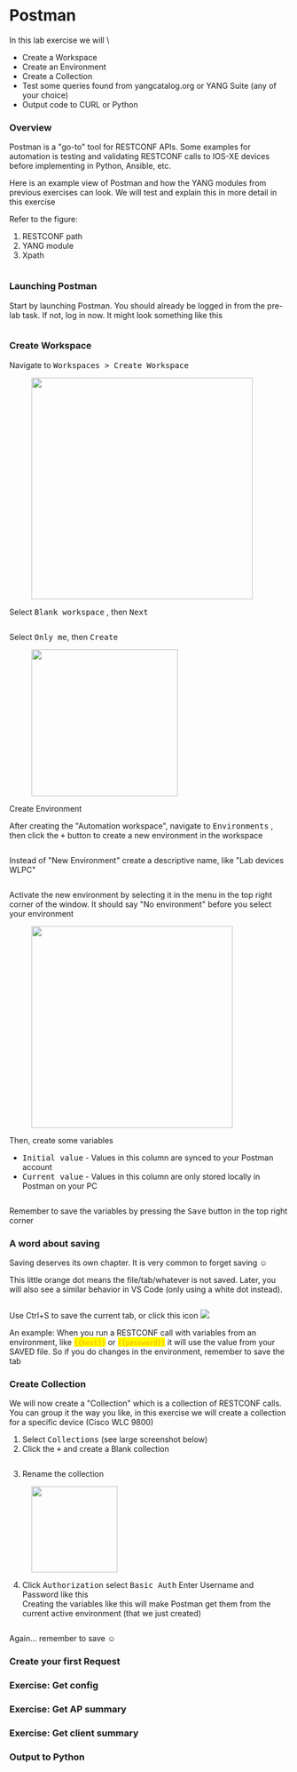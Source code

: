 # Postman

In this lab exercise we will\


* Create a Workspace
* Create an Environment
* Create a Collection
* Test some queries found from yangcatalog.org or YANG Suite (any of your choice)
* Output code to CURL or Python

### Overview

Postman is a "go-to" tool for RESTCONF APIs. Some examples for automation is testing and validating RESTCONF calls to IOS-XE devices before implementing in Python, Ansible, etc.

Here is an example view of Postman and how the YANG modules from previous exercises can look. We will test and explain this in more detail in this exercise

Refer to the figure:

1. RESTCONF path
2. YANG module
3. Xpath

<div data-full-width="true"><figure><img src="../.gitbook/assets/image (7).png" alt=""><figcaption></figcaption></figure></div>

### Launching Postman

Start by launching Postman. You should already be logged in from the pre-lab task. If not, log in now. It might look something like this

<div data-full-width="true"><figure><img src="../.gitbook/assets/image (8).png" alt=""><figcaption></figcaption></figure></div>

### Create Workspace

Navigate to <kbd>Workspaces > Create Workspace</kbd>

<figure><img src="../.gitbook/assets/image (9).png" alt="" width="399"><figcaption></figcaption></figure>

Select <kbd>Blank workspace</kbd> , then <kbd>Next</kbd>&#x20;

<p align="center"> <img src="../.gitbook/assets/image (10).png" alt=""></p>

Select <kbd>Only me</kbd>, then <kbd>Create</kbd>

<figure><img src="../.gitbook/assets/image (11).png" alt="" width="264"><figcaption></figcaption></figure>

&#x20;Create Environment

After creating the "Automation workspace", navigate to <kbd>Environments</kbd> , then click the <kbd>+</kbd> button to create a new environment in the workspace

<figure><img src="../.gitbook/assets/image (12).png" alt=""><figcaption></figcaption></figure>

Instead of "New Environment" create a descriptive name, like "Lab devices WLPC"

<figure><img src="../.gitbook/assets/image (13).png" alt=""><figcaption></figcaption></figure>

Activate the new environment by selecting it in the menu in the top right corner of the window. It should say "No environment" before you select your environment

<figure><img src="../.gitbook/assets/image (15).png" alt="" width="363"><figcaption></figcaption></figure>

Then, create some variables

* <kbd>Initial value</kbd> - Values in this column are synced to your Postman account
* <kbd>Current value</kbd> - Values in this column are only stored locally in Postman on your PC

<figure><img src="../.gitbook/assets/image (16).png" alt=""><figcaption></figcaption></figure>

Remember to save the variables by pressing the <kbd>Save</kbd> button in the top right corner

### A word about saving

Saving deserves its own chapter. It is very common to forget saving :relaxed:

This little orange dot means the file/tab/whatever is not saved. Later, you will also see a similar behavior in VS Code (only using a white dot instead).

<figure><img src="../.gitbook/assets/image (17).png" alt=""><figcaption></figcaption></figure>

Use Ctrl+S to save the current tab, or click this icon ![](<../.gitbook/assets/image (18).png>)

An example: When you run a RESTCONF call with variables from an environment, like <mark style="color:orange;">`{{host}}`</mark> or <mark style="color:orange;">`{{password}}`</mark> it will use the value from your SAVED file. So if you do changes in the environment, remember to save the tab

### Create Collection

We will now create a "Collection" which is a collection of RESTCONF calls. You can group it the way you like, in this exercise we will create a collection for a specific device (Cisco WLC 9800)

1. Select <kbd>Collections</kbd>  (see large screenshot below)
2. Click the <kbd>+</kbd> and create a Blank collection

<div align="left"><figure><img src="../.gitbook/assets/image (20).png" alt=""><figcaption></figcaption></figure></div>

3. Rename the collection

<div align="left"><figure><img src="../.gitbook/assets/image (21).png" alt="" width="155"><figcaption></figcaption></figure></div>

4. Click <kbd>Authorization</kbd> select <kbd>Basic Auth</kbd> Enter Username and Password like this\
   Creating the variables like this will make Postman get them from the current active environment (that we just created)

<div data-full-width="true"><figure><img src="../.gitbook/assets/image (19).png" alt=""><figcaption></figcaption></figure></div>

Again... remember to save :relaxed:

### Create your first Request







### Exercise: Get config







### Exercise: Get AP summary







### Exercise: Get client summary







### Output to Python







